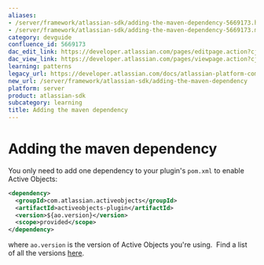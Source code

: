 ```yaml
---
aliases:
- /server/framework/atlassian-sdk/adding-the-maven-dependency-5669173.html
- /server/framework/atlassian-sdk/adding-the-maven-dependency-5669173.md
category: devguide
confluence_id: 5669173
dac_edit_link: https://developer.atlassian.com/pages/editpage.action?cjm=wozere&pageId=5669173
dac_view_link: https://developer.atlassian.com/pages/viewpage.action?cjm=wozere&pageId=5669173
learning: patterns
legacy_url: https://developer.atlassian.com/docs/atlassian-platform-common-components/active-objects/developing-your-plugin-with-active-objects/configuring-the-plugin/adding-the-maven-dependency
new_url: /server/framework/atlassian-sdk/adding-the-maven-dependency
platform: server
product: atlassian-sdk
subcategory: learning
title: Adding the maven dependency
---
```

# Adding the maven dependency

You only need to add one dependency to your plugin's `pom.xml` to enable Active Objects:

``` xml
<dependency>
  <groupId>com.atlassian.activeobjects</groupId>
  <artifactId>activeobjects-plugin</artifactId>
  <version>${ao.version}</version>
  <scope>provided</scope>
</dependency>
```

where `ao.version` is the version of Active Objects you're using.  Find a list of all the versions <a href="https://packages.atlassian.com/maven/repository/public/com/atlassian/activeobjects/activeobjects-plugin/" class="external-link">here</a>.


























































































































































































































































































